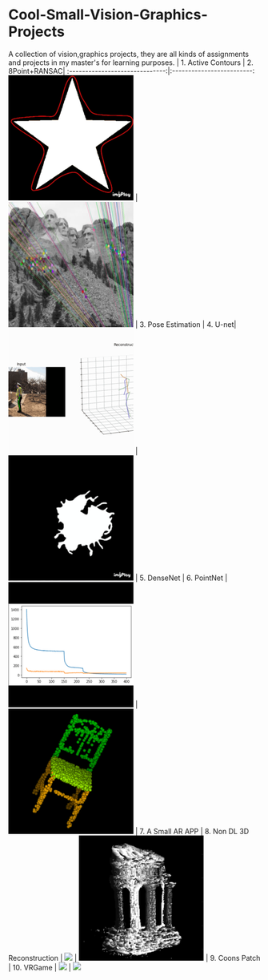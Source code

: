 # Cool-Small-Vision-Graphics-Projects
A collection of vision,graphics projects, they are all kinds of assignments and projects in my master's for learning purposes.
|  1. Active Contours  |  2. 8Point+RANSAC|
:------------------------------:|:-------------------------:
![](./pics/1.gif)  |  ![](./pics/2.png)
| 3. Pose Estimation |  4. U-net|
![](./pics/3.gif)  |  ![](./pics/4.gif)
| 5. DenseNet        |  6. PointNet |
![](./pics/5.png)  |  ![](./pics/6.png)
| 7. A Small AR APP     |  8. Non DL 3D Reconstruction  |
![](./pics/7.gif)  |  ![](./pics/8.png)
| 9. Coons Patch     |  10. VRGame |
![](./pics/9.gif)  |  ![](./pics/10.gif)
